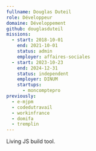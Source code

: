 ```yaml
---
fullname: Douglas Duteil
role: Développeur
domaine: Développement
github: douglasduteil
missions:
  - start: 2018-10-01
    end: 2021-10-01
    status: admin
    employer: affaires-sociales
  - start: 2023-10-23
    end: 2024-12-31
    status: independent
    employer: DINUM
    startups:
      - moncomptepro
previously:
  - e-mjpm
  - codedutravail
  - workinfrance
  - domifa
  - tremplin
---
```

Living JS build tool.
